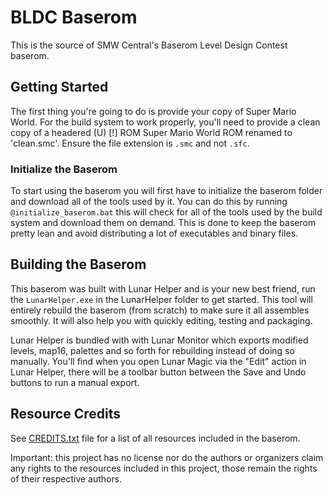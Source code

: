 # BLDC Baserom

This is the source of SMW Central's Baserom Level Design Contest baserom.

## Getting Started

The first thing you're going to do is provide your copy of Super Mario World. For the build system to work properly, you'll need to provide a clean copy of a headered (U) [!] ROM Super Mario World ROM renamed to 'clean.smc'. Ensure the file extension is `.smc` and not `.sfc`.

### Initialize the Baserom

To start using the baserom you will first have to initialize the baserom folder and download all of the tools used by it. You can do this by running `@initialize_baserom.bat` this will check for all of the tools used by the build system and download them on demand. This is done to keep the baserom pretty lean and avoid distributing a lot of executables and binary files.

## Building the Baserom

This baserom was built with Lunar Helper and is your new best friend, run the `LunarHelper.exe` in the LunarHelper folder to get started. This tool will entirely rebuild the baserom (from scratch) to make sure it all assembles smoothly. It will also help you with quickly editing, testing and packaging.

Lunar Helper is bundled with with Lunar Monitor which exports modified levels, map16, palettes and so forth for rebuilding instead of doing so manually. You'll find when you open Lunar Magic via the "Edit" action in Lunar Helper, there will be a toolbar button between the Save and Undo buttons to run a manual export.

## Resource Credits

See [CREDITS.txt](CREDITS.txt) file for a list of all resources included in the baserom.

Important: this project has no license nor do the authors or organizers claim any rights to the resources included in this project, those remain the rights of their respective authors.